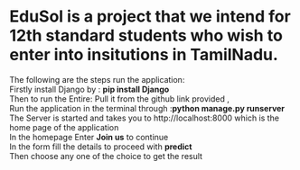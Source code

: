 # EduSol is  a project that we intend for 12th standard students who wish to  enter into insitutions in TamilNadu.<br>
The following are the steps run the application:<br>
Firstly install Django by : <strong>pip install Django</strong><br>
Then to run the Entire: Pull it from the github link provided ,<br>
Run the application in the terminal through :<strong>python manage.py runserver</strong><br>
The Server is started and takes you to  http://localhost:8000 which is the home page of the application<br>
In the homepage Enter <strong>Join us</strong> to continue <br>
In the form fill the details to proceed with <strong>predict</strong><br> 
Then choose any one of the choice to get the result<br>
